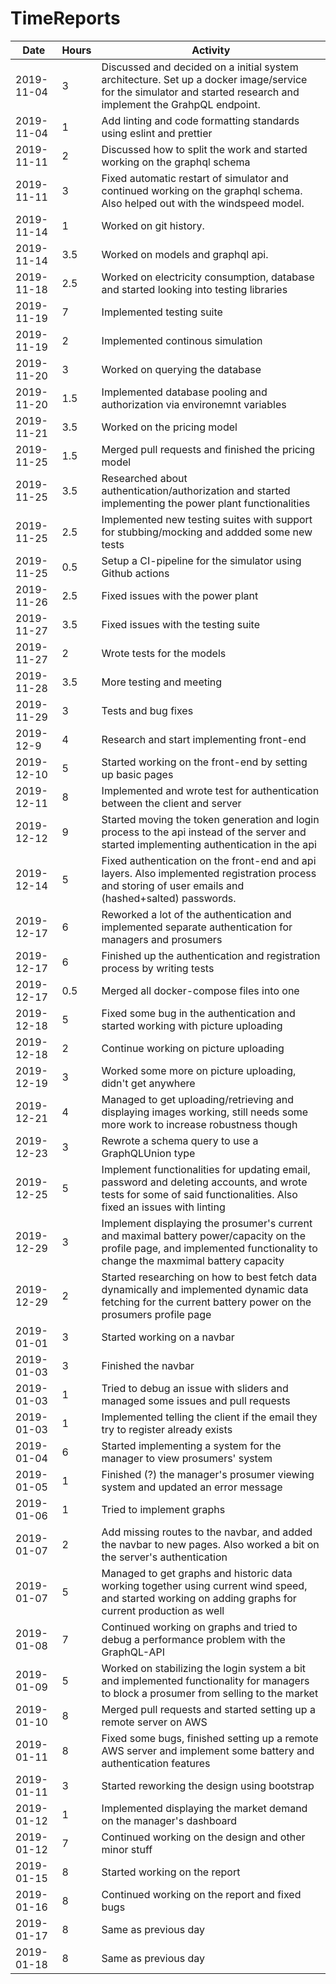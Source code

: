 # TimeReports

| Date       | Hours | Activity                                                                                                                                                         |
| ---------- | ----- | ---------------------------------------------------------------------------------------------------------------------------------------------------------------- |
| 2019-11-04 | 3     | Discussed and decided on a initial system architecture. Set up a docker image/service for the simulator and started research and implement the GrahpQL endpoint. |
| 2019-11-04 | 1     | Add linting and code formatting standards using eslint and prettier                                                                                              |
| 2019-11-11 | 2     | Discussed how to split the work and started working on the graphql schema                                                                                        |
| 2019-11-11 | 3     | Fixed automatic restart of simulator and continued working on the graphql schema. Also helped out with the windspeed model.                                      |
| 2019-11-14 | 1     | Worked on git history.                                                                                                                                           |
| 2019-11-14 | 3.5   | Worked on models and graphql api.                                                                                                                                |
| 2019-11-18 | 2.5   | Worked on electricity consumption, database and started looking into testing libraries                                                                           |
| 2019-11-19 | 7     | Implemented testing suite                                                                                                                                        |
| 2019-11-19 | 2     | Implemented continous simulation                                                                                                                                 |
| 2019-11-20 | 3     | Worked on querying the database                                                                                                                                  |
| 2019-11-20 | 1.5   | Implemented database pooling and authorization via environemnt variables                                                                                         |
| 2019-11-21 | 3.5   | Worked on the pricing model                                                                                                                                      |
| 2019-11-25 | 1.5   | Merged pull requests and finished the pricing model                                                                                                              |
| 2019-11-25 | 3.5   | Researched about authentication/authorization and started implementing the power plant functionalities                                                           |
| 2019-11-25 | 2.5   | Implemented new testing suites with support for stubbing/mocking and addded some new tests                                                                       |
| 2019-11-25 | 0.5   | Setup a CI-pipeline for the simulator using Github actions                                                                                                       |
| 2019-11-26 | 2.5   | Fixed issues with the power plant                                                                                                                                |
| 2019-11-27 | 3.5   | Fixed issues with the testing suite                                                                                                                              |
| 2019-11-27 | 2     | Wrote tests for the models                                                                                                                                       |
| 2019-11-28 | 3.5   | More testing and meeting                                                                                                                                         |
| 2019-11-29 | 3     | Tests and bug fixes                                                                                                                                              |
| 2019-12-9  | 4     | Research and start implementing front-end                                                                                                                        |
| 2019-12-10 | 5     | Started working on the front-end by setting up basic pages                                                                                                       |
| 2019-12-11 | 8     | Implemented and wrote test for authentication between the client and server                                                                                      |
| 2019-12-12 | 9     | Started moving the token generation and login process to the api instead of the server and started implementing authentication in the api												|
| 2019-12-14 | 5     | Fixed authentication on the front-end and api layers. Also implemented registration process and storing of user emails and (hashed+salted) passwords.						|
| 2019-12-17 | 6     | Reworked a lot of the authentication and implemented separate authentication for managers and prosumers |
| 2019-12-17 | 6     | Finished up the authentication and registration process by writing tests |
| 2019-12-17 | 0.5 	 | Merged all docker-compose files into one |
| 2019-12-18 | 5 	 | Fixed some bug in the authentication and started working with picture uploading|
| 2019-12-18 | 2 	 | Continue working on picture uploading |
| 2019-12-19 | 3 	 | Worked some more on picture uploading, didn't get anywhere |
| 2019-12-21 | 4 	 | Managed to get uploading/retrieving and displaying images working, still needs some more work to increase robustness though |
| 2019-12-23 | 3 	 | Rewrote a schema query to use a GraphQLUnion type|
| 2019-12-25 | 5 	 | Implement functionalities for updating email, password and deleting accounts, and wrote tests for some of said functionalities. Also fixed an issues with linting |
| 2019-12-29 | 3 	 | Implement displaying the prosumer's current and maximal battery power/capacity on the profile page, and implemented functionality to change the maxmimal battery capacity|
| 2019-12-29 | 2 	 | Started researching on how to best fetch data dynamically and implemented dynamic data fetching for the current battery power on the prosumers profile page|
| 2019-01-01 | 3 	 | Started working on a navbar |
| 2019-01-03 | 3 	 | Finished the navbar |
| 2019-01-03 | 1 	 | Tried to debug an issue with sliders and managed some issues and pull requests|
| 2019-01-03 | 1 	 | Implemented telling the client if the email they try to register already exists|
| 2019-01-04 | 6   | Started implementing a system for the manager to view prosumers' system |
| 2019-01-05 | 1   | Finished (?) the manager's prosumer viewing system and updated an error message |
| 2019-01-06 | 1   | Tried to implement graphs |
| 2019-01-07 | 2   | Add missing routes to the navbar, and added the navbar to new pages. Also worked a bit on the server's authentication|
| 2019-01-07 | 5   | Managed to get graphs and historic data working together using current wind speed, and started working on adding graphs for current production as well|
| 2019-01-08 | 7   | Continued working on graphs and tried to debug a performance problem with the GraphQL-API |
| 2019-01-09 | 5   | Worked on stabilizing the login system a bit and implemented functionality for managers to block a prosumer from selling to the market |
| 2019-01-10 | 8   | Merged pull requests and started setting up a remote server on AWS|
| 2019-01-11 | 8   | Fixed some bugs, finished setting up a remote AWS server and implement some battery and authentication features|
| 2019-01-11 | 3   | Started reworking the design using bootstrap |
| 2019-01-12 | 1   | Implemented displaying the market demand on the manager's dashboard |
| 2019-01-12 | 7   | Continued working on the design and other minor stuff|
| 2019-01-15 | 8   | Started working on the report |
| 2019-01-16 | 8   | Continued working on the report and fixed bugs|
| 2019-01-17 | 8	 | Same as previous day |
| 2019-01-18 | 8	 | Same as previous day |
